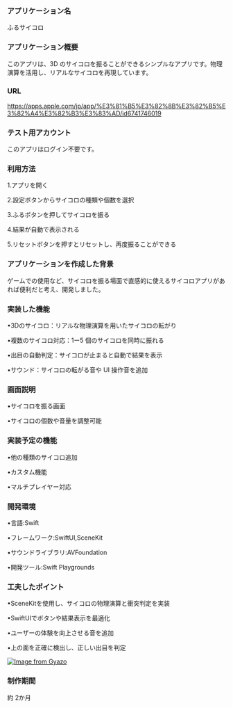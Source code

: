 ### アプリケーション名

ふるサイコロ

### アプリケーション概要

このアプリは、3D のサイコロを振ることができるシンプルなアプリです。物理演算を活用し、リアルなサイコロを再現しています。

### URL

https://apps.apple.com/jp/app/%E3%81%B5%E3%82%8B%E3%82%B5%E3%82%A4%E3%82%B3%E3%83%AD/id6741746019

### テスト用アカウント

このアプリはログイン不要です。

### 利用方法

1.アプリを開く

2.設定ボタンからサイコロの種類や個数を選択

3.ふるボタンを押してサイコロを振る

4.結果が自動で表示される

5.リセットボタンを押すとリセットし、再度振ることができる



### アプリケーションを作成した背景

ゲームでの使用など、サイコロを振る場面で直感的に使えるサイコロアプリがあれば便利だと考え、開発しました。

### 実装した機能

•3Dのサイコロ：リアルな物理演算を用いたサイコロの転がり

•複数のサイコロ対応：1ー5 個のサイコロを同時に振れる

•出目の自動判定：サイコロが止まると自動で結果を表示

•サウンド：サイコロの転がる音や UI 操作音を追加



### 画面説明

•サイコロを振る画面

•サイコロの個数や音量を調整可能



### 実装予定の機能

•他の種類のサイコロ追加

•カスタム機能

•マルチプレイヤー対応



### 開発環境

•言語:Swift

•フレームワーク:SwiftUI,SceneKit

•サウンドライブラリ:AVFoundation

•開発ツール:Swift Playgrounds



### 工夫したポイント

•SceneKitを使用し、サイコロの物理演算と衝突判定を実装

•SwiftUIでボタンや結果表示を最適化

•ユーザーの体験を向上させる音を追加

•上の面を正確に検出し、正しい出目を判定

[![Image from Gyazo](https://i.gyazo.com/37b42e97d3a398525ef1eead4f01215d.gif)](https://gyazo.com/37b42e97d3a398525ef1eead4f01215d)



### 制作期間

約 2か月
